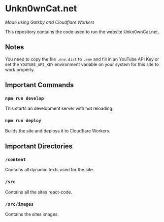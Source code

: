 # Unkn0wnCat.net
*Made using Gatsby and Cloudflare Workers*

This repository contains the code used to run the website Unkn0wnCat.net.

## Notes

You need to copy the file `.env.dist` to `.env` and fill in an YouTube API Key or set the `YOUTUBE_API_KEY` environment variable on your system for this site to work properly.

## Important Commands

### `npm run develop`

This starts an development server with hot reloading.

### `npm run deploy`

Builds the site and deploys it to Cloudflare Workers.

## Important Directories

### `/content`

Contains all dynamic texts used for the site.

### `/src`

Contains all the sites react-code.

### `/src/images`

Contains the sites images.
